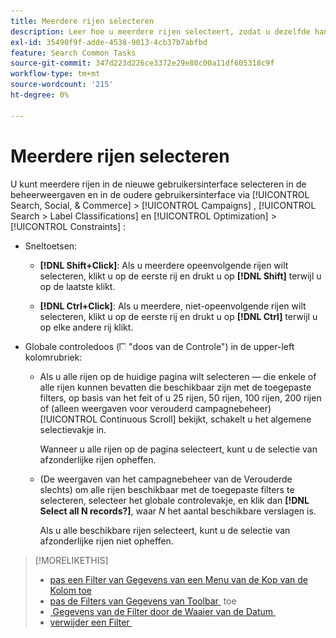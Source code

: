 ```yaml
---
title: Meerdere rijen selecteren
description: Leer hoe u meerdere rijen selecteert, zodat u dezelfde handeling op alle rijen kunt uitvoeren.
exl-id: 35490f9f-adde-4538-9013-4cb37b7abfbd
feature: Search Common Tasks
source-git-commit: 347d223d226ce3372e29e80c00a11df605318c9f
workflow-type: tm+mt
source-wordcount: '215'
ht-degree: 0%

---
```


# Meerdere rijen selecteren

U kunt meerdere rijen in de nieuwe gebruikersinterface selecteren in de beheerweergaven en in de oudere gebruikersinterface via [!UICONTROL Search, Social, & Commerce] > [!UICONTROL Campaigns] , [!UICONTROL Search > Label Classifications] en [!UICONTROL Optimization] > [!UICONTROL Constraints] :

* Sneltoetsen:

   * **[!DNL Shift+Click]**: Als u meerdere opeenvolgende rijen wilt selecteren, klikt u op de eerste rij en drukt u op **[!DNL Shift]** terwijl u op de laatste klikt.

   * **[!DNL Ctrl+Click]**: Als u meerdere, niet-opeenvolgende rijen wilt selecteren, klikt u op de eerste rij en drukt u op **[!DNL Ctrl]** terwijl u op elke andere rij klikt.

* Globale controledoos (![&#x200B; doos van de Controle &#x200B;](/help/search-social-commerce/assets/check-box.png) &quot;doos van de Controle&quot;) in de upper-left kolomrubriek:

   * Als u alle rijen op de huidige pagina wilt selecteren — die enkele of alle rijen kunnen bevatten die beschikbaar zijn met de toegepaste filters, op basis van het feit of u 25 rijen, 50 rijen, 100 rijen, 200 rijen of (alleen weergaven voor verouderd campagnebeheer) [!UICONTROL Continuous Scroll] bekijkt, schakelt u het algemene selectievakje in.

     Wanneer u alle rijen op de pagina selecteert, kunt u de selectie van afzonderlijke rijen opheffen.

   * (De weergaven van het campagnebeheer van de Verouderde slechts) om alle rijen beschikbaar met de toegepaste filters te selecteren, selecteer het globale controlevakje, en klik dan **[!DNL Select all N records?]**, waar *N* het aantal beschikbare verslagen is.

     Als u alle beschikbare rijen selecteert, kunt u de selectie van afzonderlijke rijen niet opheffen.

>[!MORELIKETHIS]
>
>* [&#x200B; pas een Filter van Gegevens van een Menu van de Kop van de Kolom toe &#x200B;](../data-views/ad-hoc-settings/column-filter-apply-from-column-heading.md)
>* [&#x200B; pas de Filters van Gegevens van Toolbar &#x200B;](../data-views/ad-hoc-settings/column-filter-apply-from-toolbar.md) toe
>* [&#x200B; Gegevens van de Filter door de Waaier van de Datum &#x200B;](../data-views/ad-hoc-settings/date-filter.md)
>* [&#x200B; verwijder een Filter &#x200B;](../data-views/ad-hoc-settings/column-filter-remove.md)
